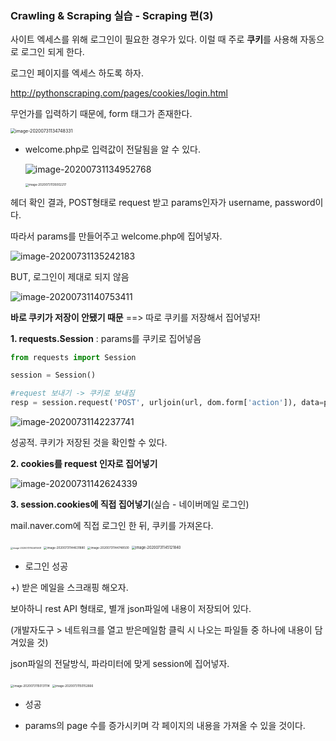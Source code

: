 ### Crawling & Scraping 실습 - Scraping 편(3)



사이트 엑세스를 위해 로그인이 필요한 경우가 있다. 이럴 때 주로 **쿠키**를 사용해 자동으로 로그인 되게 한다.

로그인 페이지를 엑세스 하도록 하자.

http://pythonscraping.com/pages/cookies/login.html

무언가를 입력하기 때문에, form 태그가 존재한다.

<img src="C:\Users\user\AppData\Roaming\Typora\typora-user-images\image-20200731134748331.png" alt="image-20200731134748331" style="zoom:50%;" />

- welcome.php로 입력값이 전달됨을 알 수 있다.

  ![image-20200731134952768](C:\Users\user\AppData\Roaming\Typora\typora-user-images\image-20200731134952768.png)

  <img src="C:\Users\user\AppData\Roaming\Typora\typora-user-images\image-20200731135002217.png" alt="image-20200731135002217" style="zoom: 33%;" />

헤더 확인 결과, POST형태로 request 받고 params인자가 username, password이다. 

따라서 params를 만들어주고 welcome.php에 집어넣자.

![image-20200731135242183](C:\Users\user\AppData\Roaming\Typora\typora-user-images\image-20200731135242183.png)

BUT, 로그인이 제대로 되지 않음

![image-20200731140753411](C:\Users\user\AppData\Roaming\Typora\typora-user-images\image-20200731140753411.png)

**바로 쿠키가 저장이 안됐기 때문** ==> 따로 쿠키를 저장해서 집어넣자!

**1. requests.Session** : params를 쿠키로 집어넣음

~~~python
from requests import Session

session = Session()

#request 보내기 -> 쿠키로 보내짐
resp = session.request('POST', urljoin(url, dom.form['action']), data=params)
~~~

![image-20200731142237741](C:\Users\user\AppData\Roaming\Typora\typora-user-images\image-20200731142237741.png)

성공적. 쿠키가 저장된 것을 확인할 수 있다.

**2. cookies를 request 인자로 집어넣기**

![image-20200731142624339](C:\Users\user\AppData\Roaming\Typora\typora-user-images\image-20200731142624339.png)



**3. session.cookies에 직접 집어넣기**(실습 - 네이버메일 로그인)

mail.naver.com에 직접 로그인 한 뒤, 쿠키를 가져온다.

<img src="C:\Users\user\AppData\Roaming\Typora\typora-user-images\image-20200731144615931.png" alt="image-20200731144615931" style="zoom: 25%;" />

<img src="C:\Users\user\AppData\Roaming\Typora\typora-user-images\image-20200731144631880.png" alt="image-20200731144631880" style="zoom: 33%;" />

<img src="C:\Users\user\AppData\Roaming\Typora\typora-user-images\image-20200731144748500.png" alt="image-20200731144748500" style="zoom:33%;" />

<img src="C:\Users\user\AppData\Roaming\Typora\typora-user-images\image-20200731145121840.png" alt="image-20200731145121840" style="zoom:40%;" />

- 로그인 성공

+) 받은 메일을 스크래핑 해오자.

보아하니 rest API 형태로, 별개 json파일에 내용이 저장되어 있다.

(개발자도구 > 네트워크를 열고 받은메일함 클릭 시 나오는 파일들 중 하나에 내용이 담겨있을 것)

json파일의 전달방식, 파라미터에 맞게 session에 집어넣자.

<img src="C:\Users\user\AppData\Roaming\Typora\typora-user-images\image-20200731150131114.png" alt="image-20200731150131114" style="zoom: 33%;" />

<img src="C:\Users\user\AppData\Roaming\Typora\typora-user-images\image-20200731150152666.png" alt="image-20200731150152666" style="zoom:33%;" />

- 성공

- params의 page 수를 증가시키며 각 페이지의 내용을 가져올 수 있을 것이다.